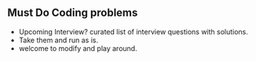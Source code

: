## Must Do Coding problems

* Upcoming Interview? curated list of interview questions with solutions. 
* Take them and run as is. 
* welcome to modify and play around. 
